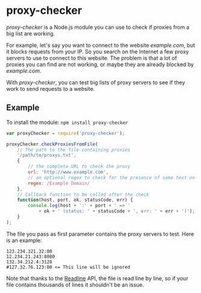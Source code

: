 # proxy-checker

*proxy-checker* is a Node.js module you can use to check if proxies from
a big list are working.

For example, let's say you want to connect to the website *example.com*, but it
blocks requests from your IP. So you search on the Internet a few proxy servers
to use to connect to this website. The problem is that a lot of proxies you can
find are not working, or maybe they are already blocked by *example.com*.

With *proxy-checker*, you can test big lists of proxy servers to see if they
work to send requests to a website.

## Example

To install the module: `npm install proxy-checker`

```javascript
var proxyChecker = require('proxy-checker');

proxyChecker.checkProxiesFromFile(
	// The path to the file containing proxies
	'/path/to/proxys.txt',
	{
		// the complete URL to check the proxy
		url: 'http://www.example.com',
		// an optional regex to check for the presence of some text on the page
		regex: /Example Domain/
	},
	// Callback function to be called after the check
	function(host, port, ok, statusCode, err) {
		console.log(host + ':' + port + ' => '
			+ ok + ' (status: ' + statusCode + ', err: ' + err + ')');
	}
);
```

The file you pass as first parameter contains the proxy servers to test. Here is
an example:

```
123.234.321.32:80
12.234.21.243:8080
132.34.212.4:3128
#127.32.76.123:80 <= This line will be ignored
```

Note that thanks to the [Readline](http://nodejs.org/api/readline.html) API,
the file is read line by line, so if your file contains thousands of lines it
shouldn't be an issue.
